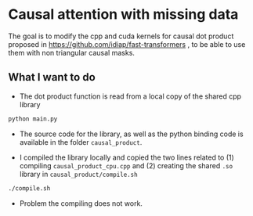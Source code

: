# Causal attention with missing data
The goal is to modify the cpp and cuda kernels for causal dot product proposed in https://github.com/idiap/fast-transformers , to be able to use them with non triangular causal masks.

## What I want to do
- The dot product function is read from a local copy of the shared cpp library 
```bash
python main.py
```
- The source code for the library, as well as the python binding code is available in the folder `causal_product`. 

- I compiled the library locally and copied the two lines related to (1) compiling `causal_product_cpu.cpp` and (2) creating the shared `.so` library in `causal_product/compile.sh`
```bash
./compile.sh
```

- Problem the compiling does not work.